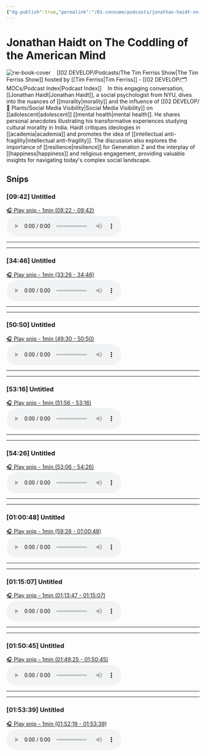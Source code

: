 ```yaml
---
{"dg-publish":true,"permalink":"/01-consume/podcasts/jonathan-haidt-on-the-coddling-of-the-american-mind/","title":"Jonathan Haidt on The Coddling of the American Mind","tags":["podcasts"]}
---
```


# Jonathan Haidt on The Coddling of the American Mind

![rw-book-cover](https://images.weserv.nl/?url=https%3A%2F%2Fcontent.production.cdn.art19.com%2Fimages%2F69%2F10%2F10%2Ffb%2F691010fb-625e-4abe-993c-a57228b28dbe%2F91cb53ae0d5dbb379b9dffecf0a772593891d0d09bbe6d90ee746edbdb79e3ec75584f2ceb8260e9f675a90c05419b9b99842a76905b686f0f51c1a9d3e227ab.jpeg&w=300&h=300)
 
 [[02 DEVELOP/Podcasts/The Tim Ferriss Show\|The Tim Ferriss Show]] hosted by [[Tim Ferriss\|Tim Ferriss]] - [[02 DEVELOP/🗂️ MOCs/Podcast Index\|Podcast Index]]
 
 In this engaging conversation, [[Jonathan Haidt\|Jonathan Haidt]], a social psychologist from NYU, dives into the nuances of [[morality\|morality]] and the influence of [[02 DEVELOP/🌿 Plants/Social Media Visibility\|Social Media Visibility]] on [[adolescent\|adolescent]] [[mental health\|mental health]]. He shares personal anecdotes illustrating his transformative experiences studying cultural morality in India. Haidt critiques ideologies in [[academia\|academia]] and promotes the idea of [[intellectual anti-fragility\|intellectual anti-fragility]]. The discussion also explores the importance of [[resilience\|resilience]] for Generation Z and the interplay of [[happiness\|happiness]] and religious engagement, providing valuable insights for navigating today's complex social landscape.



## Snips


### [09:42] Untitled


[🎧 Play snip - 1min️ (08:22 - 09:42)](https://share.snipd.com/snip/5ecd1350-8ec1-45ee-bb2a-31849699c16c)
<audio controls> <source src="https://rss.art19.com/episodes/11f51778-53bc-438d-8d49-8d657cf7c8e2.mp3?rss_browser=BAhJIgpTbmlwZAY6BkVU--7de01baece82063bda1cca2dc0d698735fdbe34a#t=08:22,09:42"> </audio>




---




---


### [34:46] Untitled


[🎧 Play snip - 1min️ (33:26 - 34:46)](https://share.snipd.com/snip/a8a4cb91-4df6-4b6c-ab4f-0393d0960f72)
<audio controls> <source src="https://rss.art19.com/episodes/11f51778-53bc-438d-8d49-8d657cf7c8e2.mp3?rss_browser=BAhJIgpTbmlwZAY6BkVU--7de01baece82063bda1cca2dc0d698735fdbe34a#t=33:26,34:46"> </audio>




---




---


### [50:50] Untitled


[🎧 Play snip - 1min️ (49:30 - 50:50)](https://share.snipd.com/snip/c3f54aa7-f07e-4eba-bc59-4589cb051c42)
<audio controls> <source src="https://rss.art19.com/episodes/11f51778-53bc-438d-8d49-8d657cf7c8e2.mp3?rss_browser=BAhJIgpTbmlwZAY6BkVU--7de01baece82063bda1cca2dc0d698735fdbe34a#t=49:30,50:50"> </audio>




---




---


### [53:16] Untitled


[🎧 Play snip - 1min️ (51:56 - 53:16)](https://share.snipd.com/snip/aa799190-4f24-4b44-b9b5-67f6f33ca0d6)
<audio controls> <source src="https://rss.art19.com/episodes/11f51778-53bc-438d-8d49-8d657cf7c8e2.mp3?rss_browser=BAhJIgpTbmlwZAY6BkVU--7de01baece82063bda1cca2dc0d698735fdbe34a#t=51:56,53:16"> </audio>




---




---


### [54:26] Untitled


[🎧 Play snip - 1min️ (53:06 - 54:26)](https://share.snipd.com/snip/d7fff68e-c61f-4c63-84dd-3eca0f049c0b)
<audio controls> <source src="https://rss.art19.com/episodes/11f51778-53bc-438d-8d49-8d657cf7c8e2.mp3?rss_browser=BAhJIgpTbmlwZAY6BkVU--7de01baece82063bda1cca2dc0d698735fdbe34a#t=53:06,54:26"> </audio>




---




---


### [01:00:48] Untitled


[🎧 Play snip - 1min️ (59:28 - 01:00:48)](https://share.snipd.com/snip/e3a925a4-5b43-4459-81ff-e361993493cf)
<audio controls> <source src="https://rss.art19.com/episodes/11f51778-53bc-438d-8d49-8d657cf7c8e2.mp3?rss_browser=BAhJIgpTbmlwZAY6BkVU--7de01baece82063bda1cca2dc0d698735fdbe34a#t=59:28,01:00:48"> </audio>




---




---


### [01:15:07] Untitled


[🎧 Play snip - 1min️ (01:13:47 - 01:15:07)](https://share.snipd.com/snip/e7cffab6-eee1-4c78-bf63-227024356ef4)
<audio controls> <source src="https://rss.art19.com/episodes/11f51778-53bc-438d-8d49-8d657cf7c8e2.mp3?rss_browser=BAhJIgpTbmlwZAY6BkVU--7de01baece82063bda1cca2dc0d698735fdbe34a#t=01:13:47,01:15:07"> </audio>




---




---


### [01:50:45] Untitled


[🎧 Play snip - 1min️ (01:49:25 - 01:50:45)](https://share.snipd.com/snip/09d60da7-7642-4855-8200-c421be186be1)
<audio controls> <source src="https://rss.art19.com/episodes/11f51778-53bc-438d-8d49-8d657cf7c8e2.mp3?rss_browser=BAhJIgpTbmlwZAY6BkVU--7de01baece82063bda1cca2dc0d698735fdbe34a#t=01:49:25,01:50:45"> </audio>




---




---


### [01:53:39] Untitled


[🎧 Play snip - 1min️ (01:52:19 - 01:53:39)](https://share.snipd.com/snip/d88d2c99-e6a8-40c3-a1a6-b08e5dd82c97)
<audio controls> <source src="https://rss.art19.com/episodes/11f51778-53bc-438d-8d49-8d657cf7c8e2.mp3?rss_browser=BAhJIgpTbmlwZAY6BkVU--7de01baece82063bda1cca2dc0d698735fdbe34a#t=01:52:19,01:53:39"> </audio>


